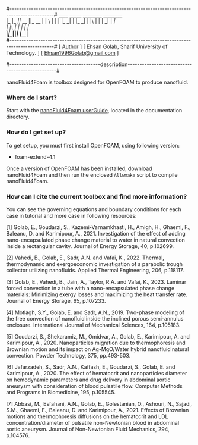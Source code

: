 #------------------------------------------------------------------------------------------------#
                          ____  _____  ________  ________  
                         |_   \|_   _||_   __  ||_   __  | 
                           |   \ | |    | |_ \_|  | |_ \_| 
                           | |\ \| |    |  _|     |  _|    
                          _| |_\   |_  _| |_     _| |_     
                         |_____|\____||_____|   |_____|   
#------------------------------------------------------------------------------------------------#
[                                    Author                                                      ]
[                 Ehsan Golab, Sharif University of Technology.                                  ]
[                           Ehsan1996Golab@gmail.com                                             ]

                      


#--------------------------------------description------------------------------------------------#

nanoFluid4Foam is toolbox designed for OpenFOAM to produce nanofluid.


### Where do I start? ###

Start with the [nanoFluid4Foam userGuide](documentation/nanoFluid4FoamUserGuide), located in the documentation directory.



### How do I get set up? ###

To get setup, you must first install OpenFOAM, using following version:
- foam-extend-4.1

Once a version of OpenFOAM has been installed, download nanoFluid4Foam and then run the enclosed `Allwmake` script to compile nanoFluid4Foam.



### How can I cite the current toolbox and find more information? ###

You can see the governing equations and boundary conditions for each case in tutorial and more case in following resources:

[1] Golab, E., Goudarzi, S., Kazemi-Varnamkhasti, H., Amigh, H., Ghaemi, F., Baleanu, D. and Karimipour, A., 2021. Investigation of the effect of adding nano-encapsulated phase change material to water in natural convection inside a rectangular cavity. Journal of Energy Storage, 40, p.102699.

[2] Vahedi, B., Golab, E., Sadr, A.N. and Vafai, K., 2022. Thermal, thermodynamic and exergoeconomic investigation of a parabolic trough collector utilizing nanofluids. Applied Thermal Engineering, 206, p.118117.

[3] Golab, E., Vahedi, B., Jain, A., Taylor, R.A. and Vafai, K., 2023. Laminar forced convection in a tube with a nano-encapsulated phase change materials: Minimizing exergy losses and maximizing the heat transfer rate. Journal of Energy Storage, 65, p.107233.

[4] Motlagh, S.Y., Golab, E. and Sadr, A.N., 2019. Two-phase modeling of the free convection of nanofluid inside the inclined porous semi-annulus enclosure. International Journal of Mechanical Sciences, 164, p.105183.

[5] Goudarzi, S., Shekaramiz, M., Omidvar, A., Golab, E., Karimipour, A. and Karimipour, A., 2020. Nanoparticles migration due to thermophoresis and Brownian motion and its impact on Ag-MgO/Water hybrid nanofluid natural convection. Powder Technology, 375, pp.493-503.

[6] Jafarzadeh, S., Sadr, A.N., Kaffash, E., Goudarzi, S., Golab, E. and Karimipour, A., 2020. The effect of hematocrit and nanoparticles diameter on hemodynamic parameters and drug delivery in abdominal aortic aneurysm with consideration of blood pulsatile flow. Computer Methods and Programs in Biomedicine, 195, p.105545.

[7] Abbasi, M., Esfahani, A.N., Golab, E., Golestanian, O., Ashouri, N., Sajadi, S.M., Ghaemi, F., Baleanu, D. and Karimipour, A., 2021. Effects of Brownian motions and thermophoresis diffusions on the hematocrit and LDL concentration/diameter of pulsatile non-Newtonian blood in abdominal aortic aneurysm. Journal of Non-Newtonian Fluid Mechanics, 294, p.104576.


